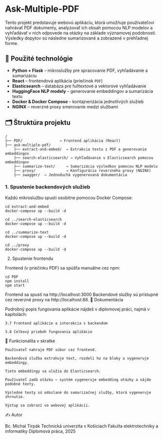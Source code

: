 # Ask-Multiple-PDF

Tento projekt predstavuje webovú aplikáciu, ktorá umožňuje používateľovi nahrávať PDF dokumenty, analyzovať ich obsah pomocou NLP modelov a vyhľadávať v nich odpovede na otázky na základe významovej podobnosti. Výsledky dopytov sú následne sumarizované a zobrazené v prehľadnej forme.

## 🔧 Použité technológie

- **Python + Flask** – mikroslužby pre spracovanie PDF, vyhľadávanie a sumarizáciu
- **React** – frontendová aplikácia (priečinok `PDF`)
- **Elasticsearch** – databáza pre fulltextové a vektorové vyhľadávanie
- **HuggingFace NLP modely** – generovanie embeddingov a sumarizácia textu
- **Docker & Docker Compose** – kontajnerizácia jednotlivých služieb
- **NGINX** – reverzné proxy smerovanie medzi službami

## 🗂️ Štruktúra projektu
```
/
├── PDF/                 → Frontend aplikácia (React)
├── ask-multiple-pdf/
    ├── extract-and-embed/  → Extrakcia textu z PDF a generovanie embeddingov
    ├── search-elasticsearch/ → Vyhľadávanie v Elasticsearch pomocou embeddingov
    ├── summarize-text/     → Sumarizácia výsledkov pomocou NLP modelu
    ├── proxy/              → Konfigurácia reverzného proxy (NGINX)
    ├── swagger/  → Jednoduchá vygenerovaná dokumentácia
```
### 1. Spustenie backendových služieb

Každú mikroslužbu spusti osobitne pomocou Docker Compose:

```
cd extract-and-embed
docker-compose up --build -d

cd ../search-elasticsearch
docker-compose up --build -d

cd ../summarize-text
docker-compose up --build -d

cd ../proxy
docker-compose up --build -d
```
2. Spustenie frontendu

Frontend (v priečinku PDF) sa spúšťa manuálne cez npm:
```
cd PDF
npm install
npm start
```
Frontend sa spustí na http://localhost:3000
Backendové služby sú prístupné cez reverzné proxy na http://localhost:88.
📄 Dokumentácia

Podrobný popis fungovania aplikácie nájdeš v diplomovej práci, najmä v kapitolách:

    3.7 Frontend aplikácie a interakcia s backendom

    3.8 Celkový priebeh fungovania aplikácie

🧠 Funkcionalita v skratke

    Používateľ nahraje PDF súbor cez frontend.

    Backendová služba extrahuje text, rozdelí ho na bloky a vygeneruje embeddingy.

    Tieto embeddingy sa uložia do Elasticsearch.

    Používateľ zadá otázku – systém vygeneruje embedding otázky a nájde podobné texty.

    Výsledné texty sú odoslané do sumarizačnej služby, ktorá vygeneruje zhrnutie.

    Výstup sa zobrazí vo webovej aplikácii.

✍️ Autor

Bc. Michal Tirpák
Technická univerzita v Košiciach
Fakulta elektrotechniky a informatiky
Diplomová práca, 2025
